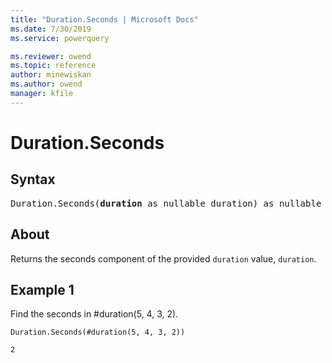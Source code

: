 ```yaml
---
title: "Duration.Seconds | Microsoft Docs"
ms.date: 7/30/2019
ms.service: powerquery

ms.reviewer: owend
ms.topic: reference
author: minewiskan
ms.author: owend
manager: kfile
---
```

# Duration.Seconds

## Syntax

<pre>
Duration.Seconds(<b>duration</b> as nullable duration) as nullable number
</pre>
  
## About  
Returns the seconds component of the provided `duration` value, `duration`.

## Example 1
Find the seconds in #duration(5, 4, 3, 2).

```powerquery-m
Duration.Seconds(#duration(5, 4, 3, 2))
```

`2`
